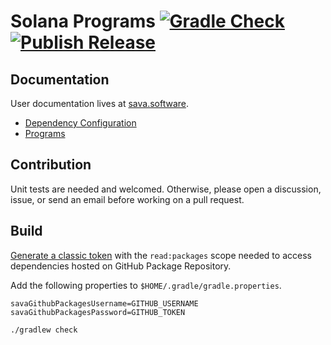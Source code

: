 # Solana Programs [![Gradle Check](https://github.com/sava-software/solana-programs/actions/workflows/build.yml/badge.svg)](https://github.com/sava-software/solana-programs/actions/workflows/build.yml) [![Publish Release](https://github.com/sava-software/solana-programs/actions/workflows/publish.yml/badge.svg)](https://github.com/sava-software/solana-programs/actions/workflows/publish.yml)

## Documentation

User documentation lives at [sava.software](https://sava.software/).

* [Dependency Configuration](https://sava.software/quickstart)
* [Programs](https://sava.software/libraries/programs)

## Contribution

Unit tests are needed and welcomed. Otherwise, please open a discussion, issue, or send an email before working on a
pull request.

## Build

[Generate a classic token](https://github.com/settings/tokens) with the `read:packages` scope needed to access
dependencies hosted on GitHub Package Repository.

Add the following properties to `$HOME/.gradle/gradle.properties`.

```gradle.properties
savaGithubPackagesUsername=GITHUB_USERNAME
savaGithubPackagesPassword=GITHUB_TOKEN
```

```shell
./gradlew check
```
